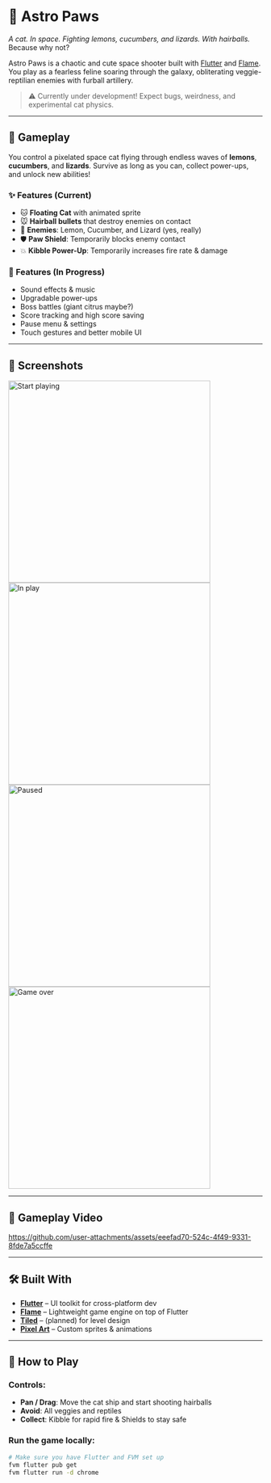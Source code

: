 # 🐾 Astro Paws

_A cat. In space. Fighting lemons, cucumbers, and lizards. With hairballs._  
Because why not?

Astro Paws is a chaotic and cute space shooter built with [Flutter](https://flutter.dev/) and [Flame](https://flame-engine.org/). You play as a fearless feline soaring through the galaxy, obliterating veggie-reptilian enemies with furball artillery.

> ⚠️ Currently under development! Expect bugs, weirdness, and experimental cat physics.

---

## 🚀 Gameplay

You control a pixelated space cat flying through endless waves of **lemons**, **cucumbers**, and **lizards**. Survive as long as you can, collect power-ups, and unlock new abilities!

### ✨ Features (Current)
- 🐱 **Floating Cat** with animated sprite
- 🐭 **Hairball bullets** that destroy enemies on contact
- 🐍 **Enemies**: Lemon, Cucumber, and Lizard (yes, really)
- 🛡️ **Paw Shield**: Temporarily blocks enemy contact
- 💥 **Kibble Power-Up**: Temporarily increases fire rate & damage

### 🧪 Features (In Progress)
- Sound effects & music
- Upgradable power-ups
- Boss battles (giant citrus maybe?)
- Score tracking and high score saving
- Pause menu & settings
- Touch gestures and better mobile UI

---

## 📸 Screenshots
<img width="400" height="400" alt="Start playing" src="https://github.com/user-attachments/assets/eee5d2b0-5cd1-4dac-8912-21ea371944cb" />
<img width="400" height="400" alt="In play" src="https://github.com/user-attachments/assets/bd10b821-3ec6-4178-8381-452713218b1d" />
<img width="400" height="400" alt="Paused" src="https://github.com/user-attachments/assets/94687cf7-0af0-49b7-b964-43ed34402735" />
<img width="400" height="400" alt="Game over" src="https://github.com/user-attachments/assets/78072731-4b49-4e37-8fa9-4341bcf53b8e" />

---

## 🎥 Gameplay Video

https://github.com/user-attachments/assets/eeefad70-524c-4f49-9331-8fde7a5ccffe

---

## 🛠️ Built With

- **[Flutter](https://flutter.dev/)** – UI toolkit for cross-platform dev
- **[Flame](https://flame-engine.org/)** – Lightweight game engine on top of Flutter
- **[Tiled](https://www.mapeditor.org/)** – (planned) for level design
- **[Pixel Art](https://www.piskelapp.com/)** – Custom sprites & animations

---

## 🐾 How to Play

### Controls:
- **Pan / Drag**: Move the cat ship and start shooting hairballs
- **Avoid**: All veggies and reptiles
- **Collect**: Kibble for rapid fire & Shields to stay safe

### Run the game locally:

```bash
# Make sure you have Flutter and FVM set up
fvm flutter pub get
fvm flutter run -d chrome
